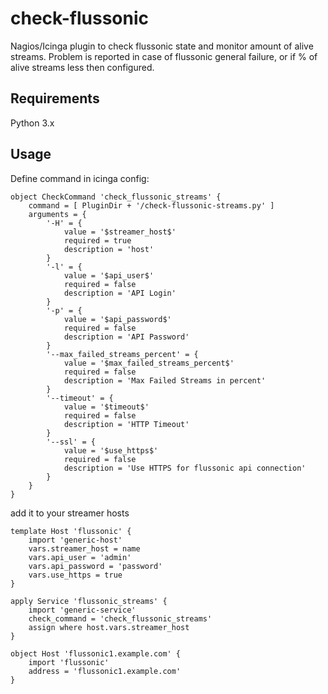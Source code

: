 check-flussonic
===============

Nagios/Icinga plugin to check flussonic state and monitor amount of alive streams. Problem is reported in case of flussonic general failure, or if % of alive streams less then configured.

Requirements
------------

Python 3.x

Usage
-----

Define command in icinga config:

```
object CheckCommand 'check_flussonic_streams' {
	command = [ PluginDir + '/check-flussonic-streams.py' ]
	arguments = {
		'-H' = {
			value = '$streamer_host$'
			required = true
			description = 'host'
		}
		'-l' = {
			value = '$api_user$'
			required = false
			description = 'API Login'
		}
		'-p' = {
			value = '$api_password$'
			required = false
			description = 'API Password'
		}
		'--max_failed_streams_percent' = {
			value = '$max_failed_streams_percent$'
			required = false
			description = 'Max Failed Streams in percent'
		}
		'--timeout' = {
			value = '$timeout$'
			required = false
			description = 'HTTP Timeout'
		}
		'--ssl' = {
		    value = '$use_https$'
		    required = false
		    description = 'Use HTTPS for flussonic api connection'
		}
	}
}
```

add it to your streamer hosts
```
template Host 'flussonic' {
	import 'generic-host'
	vars.streamer_host = name
	vars.api_user = 'admin'
	vars.api_password = 'password'
	vars.use_https = true
}

apply Service 'flussonic_streams' {
	import 'generic-service'
	check_command = 'check_flussonic_streams'
	assign where host.vars.streamer_host
}

object Host 'flussonic1.example.com' {
	import 'flussonic'
	address = 'flussonic1.example.com'
}
```